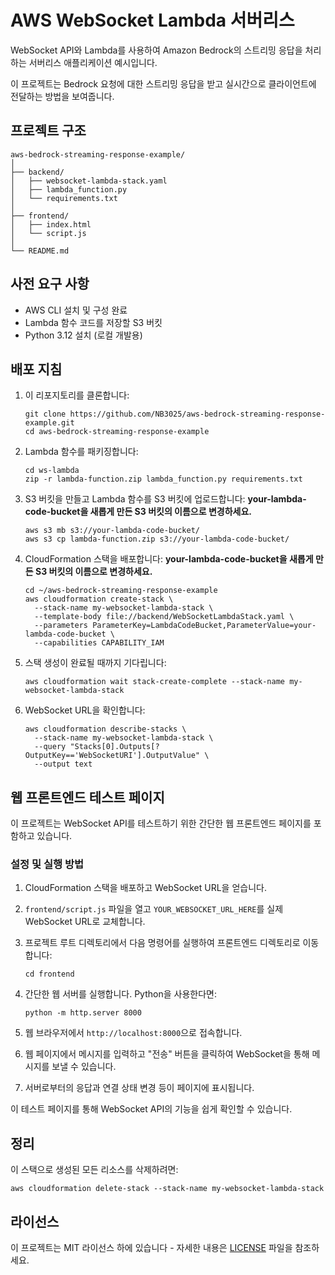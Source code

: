 # AWS WebSocket Lambda 서버리스

WebSocket API와 Lambda를 사용하여 Amazon Bedrock의 스트리밍 응답을 처리하는 서버리스 애플리케이션 예시입니다. 

이 프로젝트는 Bedrock 요청에 대한 스트리밍 응답을 받고 실시간으로 클라이언트에 전달하는 방법을 보여줍니다.

## 프로젝트 구조

```
aws-bedrock-streaming-response-example/
│
├── backend/
│   ├── websocket-lambda-stack.yaml
│   ├── lambda_function.py
│   └── requirements.txt
│
├── frontend/
│   ├── index.html
│   └── script.js
│
└── README.md
```

## 사전 요구 사항

- AWS CLI 설치 및 구성 완료
- Lambda 함수 코드를 저장할 S3 버킷
- Python 3.12 설치 (로컬 개발용)

## 배포 지침

1. 이 리포지토리를 클론합니다:
   ```
   git clone https://github.com/NB3025/aws-bedrock-streaming-response-example.git
   cd aws-bedrock-streaming-response-example
   ```

2. Lambda 함수를 패키징합니다:
   ```
   cd ws-lambda
   zip -r lambda-function.zip lambda_function.py requirements.txt
   ```

3. S3 버킷을 만들고 Lambda 함수를 S3 버킷에 업로드합니다:
   **your-lambda-code-bucket을 새롭게 만든 S3 버킷의 이름으로 변경하세요.**
   ```
   aws s3 mb s3://your-lambda-code-bucket/
   aws s3 cp lambda-function.zip s3://your-lambda-code-bucket/
   ```

5. CloudFormation 스택을 배포합니다:
   **your-lambda-code-bucket을 새롭게 만든 S3 버킷의 이름으로 변경하세요.**
   ```
   cd ~/aws-bedrock-streaming-response-example
   aws cloudformation create-stack \
     --stack-name my-websocket-lambda-stack \
     --template-body file://backend/WebSocketLambdaStack.yaml \
     --parameters ParameterKey=LambdaCodeBucket,ParameterValue=your-lambda-code-bucket \
     --capabilities CAPABILITY_IAM
   ```

7. 스택 생성이 완료될 때까지 기다립니다:
   ```
   aws cloudformation wait stack-create-complete --stack-name my-websocket-lambda-stack
   ```

8. WebSocket URL을 확인합니다:
   ```
   aws cloudformation describe-stacks \
     --stack-name my-websocket-lambda-stack \
     --query "Stacks[0].Outputs[?OutputKey=='WebSocketURI'].OutputValue" \
     --output text
   ```

## 웹 프론트엔드 테스트 페이지

이 프로젝트는 WebSocket API를 테스트하기 위한 간단한 웹 프론트엔드 페이지를 포함하고 있습니다.

### 설정 및 실행 방법

1. CloudFormation 스택을 배포하고 WebSocket URL을 얻습니다.

2. `frontend/script.js` 파일을 열고 `YOUR_WEBSOCKET_URL_HERE`를 실제 WebSocket URL로 교체합니다.

3. 프로젝트 루트 디렉토리에서 다음 명령어를 실행하여 프론트엔드 디렉토리로 이동합니다:
   ```
   cd frontend
   ```

4. 간단한 웹 서버를 실행합니다. Python을 사용한다면:
   ```
   python -m http.server 8000
   ```

5. 웹 브라우저에서 `http://localhost:8000`으로 접속합니다.

6. 웹 페이지에서 메시지를 입력하고 "전송" 버튼을 클릭하여 WebSocket을 통해 메시지를 보낼 수 있습니다.

7. 서버로부터의 응답과 연결 상태 변경 등이 페이지에 표시됩니다.

이 테스트 페이지를 통해 WebSocket API의 기능을 쉽게 확인할 수 있습니다.


## 정리

이 스택으로 생성된 모든 리소스를 삭제하려면:

```
aws cloudformation delete-stack --stack-name my-websocket-lambda-stack
```

## 라이선스

이 프로젝트는 MIT 라이선스 하에 있습니다 - 자세한 내용은 [LICENSE](LICENSE) 파일을 참조하세요.
